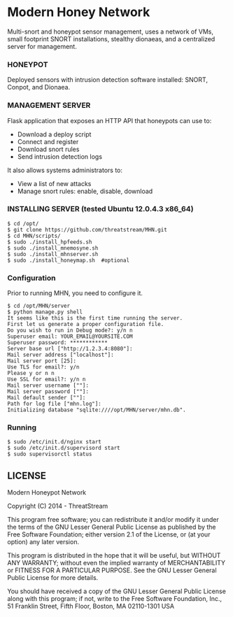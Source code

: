 Modern Honey Network
==========================

Multi-snort and honeypot sensor management, uses a network of VMs, small footprint SNORT installations, stealthy dionaeas, and a centralized server for management.

### HONEYPOT

Deployed sensors with intrusion detection software installed: SNORT, Conpot, and Dionaea. 

### MANAGEMENT SERVER

Flask application that exposes an HTTP API that honeypots can use to:
- Download a deploy script
- Connect and register
- Download snort rules
- Send intrusion detection logs

It also allows systems administrators to:
- View a list of new attacks
- Manage snort rules: enable, disable, download


### INSTALLING SERVER (tested Ubuntu 12.0.4.3 x86_64)

    
    $ cd /opt/
    $ git clone https://github.com/threatstream/MHN.git
    $ cd MHN/scripts/
    $ sudo ./install_hpfeeds.sh
    $ sudo ./install_mnemosyne.sh
    $ sudo ./install_mhnserver.sh
    $ sudo ./install_honeymap.sh  #optional

### Configuration

Prior to running MHN, you need to configure it.

    $ cd /opt/MHN/server
    $ python manage.py shell
    It seems like this is the first time running the server.
    First let us generate a proper configuration file.
    Do you wish to run in Debug mode?: y/n n
    Superuser email: YOUR_EMAIL@YOURSITE.COM
    Superuser password: ************
    Server base url ["http://1.2.3.4:8080"]: 
    Mail server address ["localhost"]: 
    Mail server port [25]: 
    Use TLS for email?: y/n 
    Please y or n n
    Use SSL for email?: y/n n
    Mail server username [""]: 
    Mail server password [""]: 
    Mail default sender [""]: 
    Path for log file ["mhn.log"]: 
    Initializing database "sqlite:////opt/MHN/server/mhn.db".


### Running

    $ sudo /etc/init.d/nginx start
    $ sudo /etc/init.d/supervisord start
    $ sudo supervisorctl status



## LICENSE

Modern Honeypot Network

Copyright (C) 2014 - ThreatStream

This program free software; you can redistribute it and/or
modify it under the terms of the GNU Lesser General Public
License as published by the Free Software Foundation; either
version 2.1 of the License, or (at your option) any later version.

This program is distributed in the hope that it will be useful,
but WITHOUT ANY WARRANTY; without even the implied warranty of
MERCHANTABILITY or FITNESS FOR A PARTICULAR PURPOSE.  See the GNU
Lesser General Public License for more details.

You should have received a copy of the GNU Lesser General Public
License along with this program; if not, write to the Free Software
Foundation, Inc., 51 Franklin Street, Fifth Floor, Boston, MA  02110-1301  USA
